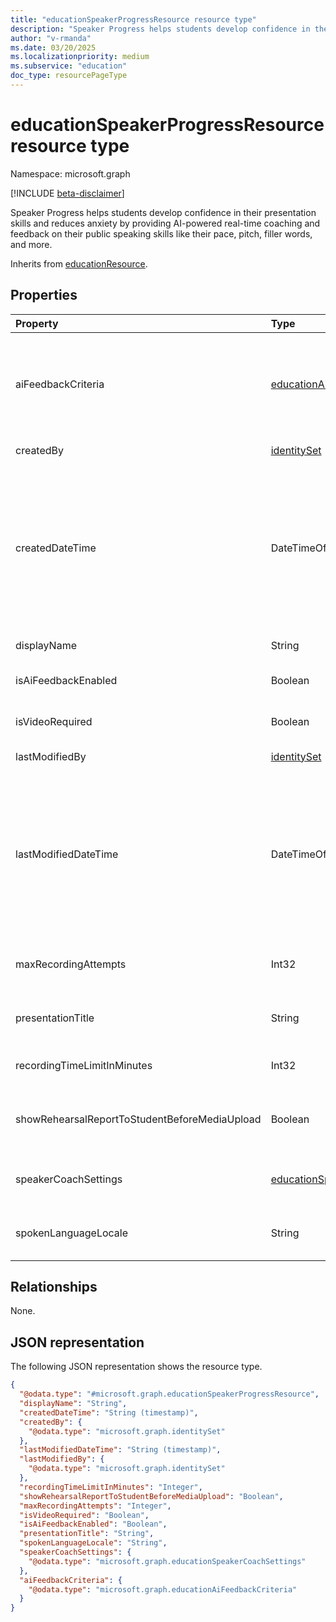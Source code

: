 ```yaml
---
title: "educationSpeakerProgressResource resource type"
description: "Speaker Progress helps students develop confidence in their presentation skills and reduces anxiety."
author: "v-rmanda"
ms.date: 03/20/2025
ms.localizationpriority: medium
ms.subservice: "education"
doc_type: resourcePageType
---
```


# educationSpeakerProgressResource resource type

Namespace: microsoft.graph

[!INCLUDE [beta-disclaimer](../../includes/beta-disclaimer.md)]

Speaker Progress helps students develop confidence in their presentation skills and reduces anxiety by providing AI-powered real-time coaching and feedback on their public speaking skills like their pace, pitch, filler words, and more. 

Inherits from [educationResource](../resources/educationresource.md).

## Properties
|Property|Type|Description|
|:---|:---|:---|
|aiFeedbackCriteria|[educationAiFeedbackCriteria](../resources/educationaifeedbackcriteria.md)|The feedback types that students should receive from AI feedback. This property should only be provided if isAiFeedbackEnabled is true. |
|createdBy|[identitySet](identityset.md)|The individual who created the resource.|
|createdDateTime|DateTimeOffset|Moment in time when the resource was created. The Timestamp type represents date and time information using ISO 8601 format and is always in UTC time. For example, midnight UTC on Jan 1, 2014 is 2014-01-01T00:00:00Z.|
|displayName|String|Display name of resource.|
|isAiFeedbackEnabled|Boolean|Whether AI feedback is enabled for the student submissions.|
|isVideoRequired|Boolean|Whether video is required for the student recording.|
|lastModifiedBy|[identitySet](identityset.md)|The last user to modify the resource.|
|lastModifiedDateTime|DateTimeOffset|Moment in time when the resource was last modified. The Timestamp type represents date and time information using ISO 8601 format and is always in UTC time. For example, midnight UTC on Jan 1, 2014 is 2014-01-01T00:00:00Z.|
|maxRecordingAttempts|Int32|The maximum number of recordings attempts the student has.|
|presentationTitle|String|The title of the speaker progress resource that students will see.|
|recordingTimeLimitInMinutes|Int32|The time limit is in minutes for the student recording.|
|showRehearsalReportToStudentBeforeMediaUpload|Boolean|Allow students to view their rehearsal report prior to the assignment being graded.|
|speakerCoachSettings|[educationSpeakerCoachSettings](../resources/educationspeakercoachsettings.md)|The feedback types that students should receive from the Speaker Coach.|
|spokenLanguageLocale|String|The spoken language for the student recording. For example, en-US. |

## Relationships
None.

## JSON representation
The following JSON representation shows the resource type.
<!-- {
  "blockType": "resource",
  "@odata.type": "microsoft.graph.educationSpeakerProgressResource"
}
-->
``` json
{
  "@odata.type": "#microsoft.graph.educationSpeakerProgressResource",
  "displayName": "String",
  "createdDateTime": "String (timestamp)",
  "createdBy": {
    "@odata.type": "microsoft.graph.identitySet"
  },
  "lastModifiedDateTime": "String (timestamp)",
  "lastModifiedBy": {
    "@odata.type": "microsoft.graph.identitySet"
  },
  "recordingTimeLimitInMinutes": "Integer",
  "showRehearsalReportToStudentBeforeMediaUpload": "Boolean",
  "maxRecordingAttempts": "Integer",
  "isVideoRequired": "Boolean",
  "isAiFeedbackEnabled": "Boolean",
  "presentationTitle": "String",
  "spokenLanguageLocale": "String",
  "speakerCoachSettings": {
    "@odata.type": "microsoft.graph.educationSpeakerCoachSettings"
  },
  "aiFeedbackCriteria": {
    "@odata.type": "microsoft.graph.educationAiFeedbackCriteria"
  }
}
```

